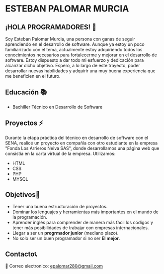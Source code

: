 # ESTEBAN PALOMAR MURCIA
## ¡HOLA PROGRAMADORES! 👋
Soy Esteban Palomar Murcia, una persona con ganas de seguir aprendiendo en el desarrollo de software. Aunque ya estoy un poco familiarizado con el tema, actualmente estoy adquiriendo todos los conocimientos necesarios para fortalecerme y mejorar en el desarrollo de software. Estoy dispuesto a dar todo mi esfuerzo y dedicación para alcanzar dicho objetivo. Espero, a lo largo de este trayecto, poder desarrollar nuevas habilidades y adquirir una muy buena experiencia que me beneficien en el futuro.
## Educación 📚
- Bachiller Técnico en Desarrollo de Software
## Proyectos ⚡
Durante la etapa práctica del técnico en desarrollo de software con el SENA, realicé un proyecto en compañía con otro estudiante en la empresa "Fonda Los Arrieros Neiva SAS", donde desarrollamos una página web que consistía en la carta virtual de la empresa. Utilizamos:
- HTML
- CSS
- PHP
- MYSQL
##  Objetivos🔭
- Tener una buena estructuración de proyectos.
- Dominar los lenguajes y herramientas más importantes en el mundo de la programación.
- Aprender inglés para comprender de manera más fácil los códigos y tener más posibilidades de trabajar con empresas internacionales.
- Llegar a ser un **progrmador junior** (mediano plazo).
- No solo ser un buen programador si no ser **El mejor**.
## Contacto📞
📧 Correo electronico: epalomar280@gmail.com






<!--
**estabanPM/estabanPM** is a ✨ _special_ ✨ repository because its `README.md` (this file) appears on your GitHub profile.

Here are some ideas to get you started:

- 🔭 I’m currently working on ...
- 🌱 I’m currently learning ...
- 👯 I’m looking to collaborate on ...
- 🤔 I’m looking for help with ...
- 💬 Ask me about ...
- 📫 How to reach me: ...
- 😄 Pronouns: ...
- ⚡ Fun fact: ...
-->
